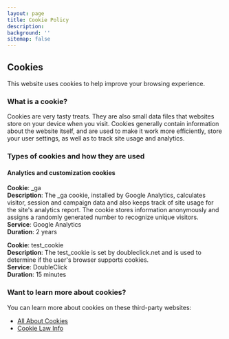 ```yaml
---
layout: page
title: Cookie Policy
description: 
background: ''
sitemap: false
---
```


## Cookies

This website uses cookies to help improve your browsing experience.

### What is a cookie?

Cookies are very tasty treats. They are also small data files that websites store on your device when you visit. Cookies generally contain information about the website itself, and are used to make it work more efficiently, store your user settings, as well as to track site usage and analytics.

### Types of cookies and how they are used

#### Analytics and customization cookies
**Cookie**: _ga  
**Description**: The _ga cookie, installed by Google Analytics, calculates visitor, session and campaign data and also keeps track of site usage for the site's analytics report. The cookie stores information anonymously and assigns a randomly generated number to recognize unique visitors.  
**Service**: Google Analytics  
**Duration**: 2 years

**Cookie**: test_cookie  
**Description**: The test_cookie is set by doubleclick.net and is used to determine if the user's browser supports cookies.  
**Service**: DoubleClick  
**Duration**: 15 minutes

### Want to learn more about cookies?

You can learn more about cookies on these third-party websites:
* [All About Cookies](https://www.allaboutcookies.org/)
* [Cookie Law Info](https://www.cookielawinfo.com/internet-cookies/)
